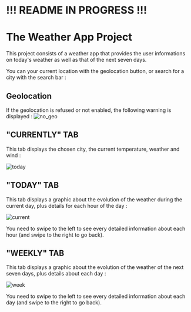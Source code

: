# !!! README IN PROGRESS !!!

# The Weather App Project

This project consists of a weather app that provides the user informations on today's weather as well as that of the next seven days.

You can your current location with the geolocation button, or search for a city with the search bar :

## Geolocation

If the geolocation is refused or not enabled, the following warning is displayed : 
![no_geo](https://github.com/user-attachments/assets/a0a9f634-e002-40c8-bc95-067d9f88bd2a)

## "CURRENTLY" TAB

This tab displays the chosen city, the current temperature, weather and wind :

![today](https://github.com/Claken/Piscine_Flutter/assets/51683861/355143ce-2134-43ce-abe2-66a150a17d6d)

## "TODAY" TAB

This tab displays a graphic about the evolution of the weather during the current day,
plus details for each hour of the day  :

![current](https://github.com/Claken/Piscine_Flutter/assets/51683861/5fa8d66a-df7a-4d5a-9362-a2df89f4687c)

You need to swipe to the left to see every detailed information about each hour (and swipe to the right to go back).

## "WEEKLY" TAB

This tab displays a graphic about the evolution of the weather of the next seven days,
plus details about each day :

![week](https://github.com/Claken/Piscine_Flutter/assets/51683861/d11298a3-2404-4f85-899a-bfb09b05bada)

You need to swipe to the left to see every detailed information about each day (and swipe to the right to go back).
